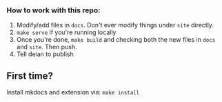 ### How to work with this repo:

1. Modify/add files in `docs`. Don't ever modify things under `site` directly.
2. `make serve` if you're running locally
3. Once you're done, `make build` and checking both the new files in `docs` and `site`. Then push.
4. Tell deian to publish


## First time?

Install mkdocs and extension via: `make install`
